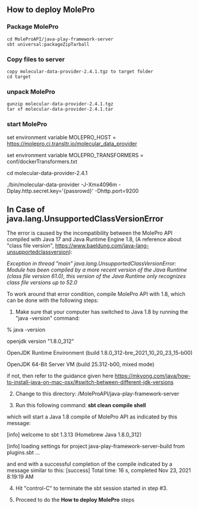 ## How to deploy MolePro

### Package MolePro

```
cd MoleProAPI/java-play-framework-server
sbt universal:packageZipTarball
```

### Copy files to server
```
copy molecular-data-provider-2.4.1.tgz to target folder
cd target
```

### unpack MolePro

```
gunzip molecular-data-provider-2.4.1.tgz
tar xf molecular-data-provider-2.4.1.tar
```

### start MolePro

set environment variable MOLEPRO_HOST = https://molepro.ci.transltr.io/molecular_data_provider

set environment variable MOLEPRO_TRANSFORMERS = conf/dockerTransformers.txt

cd molecular-data-provider-2.4.1

./bin/molecular-data-provider -J-Xmx4096m -Dplay.http.secret.key='{passrowd}' -Dhttp.port=9200





## In Case of java.lang.UnsupportedClassVersionError

The error is caused by the incompatibility between the MolePro API compiled with Java 17 and Java Runtime Engine 1.8, (A reference about "class file version",  https://www.baeldung.com/java-lang-unsupportedclassversion):

_Exception in thread "main" java.lang.UnsupportedClassVersionError: Module has been compiled by a more recent version of the Java Runtime (class file version 61.0), this version of the Java Runtime only recognizes class file versions up to 52.0_



To work around that error condition, compile MolePro API with 1.8, which can be done with the following steps:



1. Make sure that your computer has switched to Java 1.8 by running the "java -version" command:

% java -version

openjdk version "1.8.0_312"

OpenJDK Runtime Environment (build 1.8.0_312-bre_2021_10_20_23_15-b00)

OpenJDK 64-Bit Server VM (build 25.312-b00, mixed mode)



if not, then refer to the guidance given here https://mkyong.com/java/how-to-install-java-on-mac-osx/#switch-between-different-jdk-versions



2.  Change to this directory: /MoleProAPI/java-play-framework-server



3.  Run this following command:
**sbt clean compile shell**

which will start a Java 1.8 compile of MolePro API as indicated by this message: 

[info] welcome to sbt 1.3.13 (Homebrew Java 1.8.0_312)

[info] loading settings for project java-play-framework-server-build from plugins.sbt ...




and end with a successful completion of the compile indicated by a message similar to this:
 [success] Total time: 16 s, completed Nov 23, 2021 8:19:19 AM



4.  Hit "control-C" to terminate the sbt session started in step #3.

5.  Proceed to do the **How to deploy MolePro** steps 
